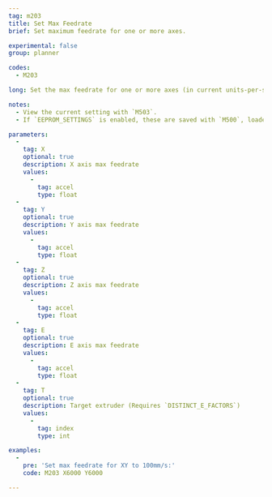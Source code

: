 ```yaml
---
tag: m203
title: Set Max Feedrate
brief: Set maximum feedrate for one or more axes.

experimental: false
group: planner

codes:
  - M203

long: Set the max feedrate for one or more axes (in current units-per-second).

notes:
  - View the current setting with `M503`.
  - If `EEPROM_SETTINGS` is enabled, these are saved with `M500`, loaded with `M501`, and reset with `M502`.

parameters:
  -
    tag: X
    optional: true
    description: X axis max feedrate
    values:
      -
        tag: accel
        type: float
  -
    tag: Y
    optional: true
    description: Y axis max feedrate
    values:
      -
        tag: accel
        type: float
  -
    tag: Z
    optional: true
    description: Z axis max feedrate
    values:
      -
        tag: accel
        type: float
  -
    tag: E
    optional: true
    description: E axis max feedrate
    values:
      -
        tag: accel
        type: float
  -
    tag: T
    optional: true
    description: Target extruder (Requires `DISTINCT_E_FACTORS`)
    values:
      -
        tag: index
        type: int

examples:
  -
    pre: 'Set max feedrate for XY to 100mm/s:'
    code: M203 X6000 Y6000

---
```


